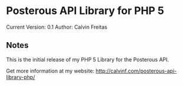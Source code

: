 Posterous API Library for PHP 5
===============================
Current Version: 0.1
Author: Calvin Freitas

Notes
-----
This is the initial release of my PHP 5 Library for the Posterous API.

Get more information at my website: http://calvinf.com/posterous-api-library-php/
